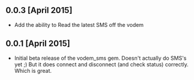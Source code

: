 ## 0.0.3 [April 2015]

* Add the ability to Read the latest SMS off the vodem

## 0.0.1 [April 2015]

* Initial beta release of the vodem_sms gem.
  Doesn't actually do SMS's yet ;)  But it does connect and disconnect (and check status)
  correctly.  Which is great.
